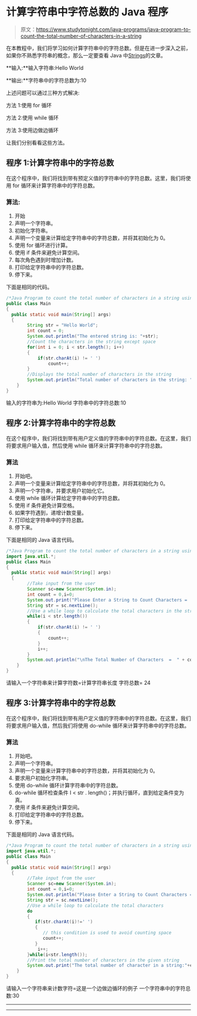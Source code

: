 # 计算字符串中字符总数的 Java 程序

> 原文：<https://www.studytonight.com/java-programs/java-program-to-count-the-total-number-of-characters-in-a-string>

在本教程中，我们将学习如何计算字符串中的字符总数。但是在进一步深入之前，如果你不熟悉字符串的概念，那么一定要查看 Java 中[Strings](https://www.studytonight.com/java/string-handling-in-java.php)的文章。

**输入:**输入字符串:Hello World

**输出:**字符串中的字符总数为:10

上述问题可以通过三种方式解决:

方法 1:使用 for 循环

方法 2:使用 while 循环

方法 3:使用边做边循环

让我们分别看看这些方法。

## 程序 1:计算字符串中的字符总数

在这个程序中，我们将找到带有预定义值的字符串中的字符总数。这里，我们将使用 for 循环来计算字符串中的字符总数。

### 算法:

1.  开始
2.  声明一个字符串。
3.  初始化字符串。
4.  声明一个变量来计算给定字符串中的字符总数，并将其初始化为 0。
5.  使用 for 循环进行计算。
6.  使用 if 条件来避免计算空间。
7.  每次角色遇到时增加计数。
8.  打印给定字符串中的字符总数。
9.  停下来。

下面是相同的代码。

```java
/*Java Program to count the total number of characters in a string using a for loop*/
public class Main
{
  public static void main(String[] args) 
  {    
        String str = "Hello World";    
        int count = 0;    
        System.out.println("The entered string is: "+str);    
        //Count the characters in the string except space    
        for(int i = 0; i < str.length(); i++) 
        {    
            if(str.charAt(i) != ' ')    
                count++;    
        }                
        //Displays the total number of characters in the string    
        System.out.println("Total number of characters in the string: " + count);    
    }      
}
```

输入的字符串为:Hello World
字符串中的字符总数:10

## 程序 2:计算字符串中的字符总数

在这个程序中，我们将找到带有用户定义值的字符串中的字符总数。在这里，我们将要求用户输入值，然后使用 while 循环来计算字符串中的字符总数。

### 算法

1.  开始吧。
2.  声明一个变量来计算给定字符串中的字符总数，并将其初始化为 0。
3.  声明一个字符串，并要求用户初始化它。
4.  使用 while 循环计算给定字符串中的字符总数。
5.  使用 if 条件避免计算空格。
6.  如果字符遇到，递增计数变量。
7.  打印给定字符串中的字符总数。
8.  停下来。

下面是相同的 Java 语言代码。

```java
/*Java Program to count the total number of characters in a string using a while loop*/
import java.util.*;
public class Main
{
  public static void main(String[] args) 
  {    
        //Take input from the user
        Scanner sc=new Scanner(System.in);    
        int count = 0,i=0;    
        System.out.print("Please Enter a String to Count Characters =  ");
		String str = sc.nextLine();
		//Use a while loop to calculate the total characters in the string
		while(i < str.length())
		{
			if(str.charAt(i) != ' ') 
			{
				count++;
			}
			i++;
		}		
		System.out.println("\nThe Total Number of Characters  =  " + count);        
    }      
}
```

请输入一个字符串来计算字符数=计算字符串长度
字符总数= 24

## 程序 3:计算字符串中的字符总数

在这个程序中，我们将找到带有用户定义值的字符串中的字符总数。在这里，我们将要求用户输入值，然后我们将使用 do-while 循环来计算字符串中的字符总数。

### 算法

1.  开始吧。
2.  声明一个字符串。
3.  声明一个变量来计算字符串中的字符总数，并将其初始化为 0。
4.  要求用户初始化字符串。
5.  使用 do-while 循环计算字符串中的字符总数。
6.  do-while 循环检查条件 I < str . length()；并执行循环，直到给定条件变为真。
7.  使用 if 条件来避免计算空间。
8.  打印给定字符串中的字符总数。
9.  停下来。

下面是相同的 Java 语言代码。

```java
/*Java Program to count the total number of characters in a string using a do-while loop*/
import java.util.*;
public class Main
{
  public static void main(String[] args) 
  {    
        //Take input from the user
        Scanner sc=new Scanner(System.in);    
        int count = 0,i=0;    
        System.out.println("Please Enter a String to Count Characters =  ");
		String str = sc.nextLine();
		//Use a while loop to calculate the total characters
		do 
		{
           if(str.charAt(i)!=' ')
           {
              // this condition is used to avoid counting space
              count++;
           }
            i++;
        }while(i<str.length());
        //Print the total number of characters in the given string
        System.out.print("The total number of character in a string:"+count);
    }      
}
```

请输入一个字符串来计数字符=这是一个边做边循环的例子
一个字符串中的字符总数:30

* * *

* * *
